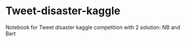 # Tweet-disaster-kaggle

Notebook for Tweet disaster kaggle competition with 2 solution: NB and Bert
